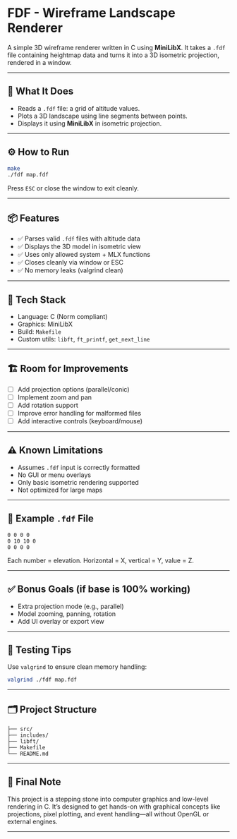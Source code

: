 # FDF - Wireframe Landscape Renderer

A simple 3D wireframe renderer written in C using **MiniLibX**. It takes a `.fdf` file containing heightmap data and turns it into a 3D isometric projection, rendered in a window.

---

## 🧠 What It Does

- Reads a `.fdf` file: a grid of altitude values.
- Plots a 3D landscape using line segments between points.
- Displays it using **MiniLibX** in isometric projection.

---

## ⚙️ How to Run

```bash
make
./fdf map.fdf
```

Press `ESC` or close the window to exit cleanly.

---

## 📦 Features

- ✅ Parses valid `.fdf` files with altitude data
- ✅ Displays the 3D model in isometric view
- ✅ Uses only allowed system + MLX functions
- ✅ Closes cleanly via window or ESC
- ✅ No memory leaks (valgrind clean)

---

## 🧰 Tech Stack

- Language: C (Norm compliant)
- Graphics: MiniLibX
- Build: `Makefile`
- Custom utils: `libft`, `ft_printf`, `get_next_line`

---

## 🏗️ Room for Improvements

- [ ] Add projection options (parallel/conic)
- [ ] Implement zoom and pan
- [ ] Add rotation support
- [ ] Improve error handling for malformed files
- [ ] Add interactive controls (keyboard/mouse)

---

## ⚠️ Known Limitations

- Assumes `.fdf` input is correctly formatted
- No GUI or menu overlays
- Only basic isometric rendering supported
- Not optimized for large maps

---

## 📁 Example `.fdf` File

```
0 0 0 0
0 10 10 0
0 0 0 0
```

Each number = elevation. Horizontal = X, vertical = Y, value = Z.

---

## ✅ Bonus Goals (if base is 100% working)

- Extra projection mode (e.g., parallel)
- Model zooming, panning, rotation
- Add UI overlay or export view

---

## 🧪 Testing Tips

Use `valgrind` to ensure clean memory handling:
```bash
valgrind ./fdf map.fdf
```

---

## 🗂️ Project Structure

```
├── src/
├── includes/
├── libft/
├── Makefile
└── README.md
```

---

## 💬 Final Note

This project is a stepping stone into computer graphics and low-level rendering in C. It’s designed to get hands-on with graphical concepts like projections, pixel plotting, and event handling—all without OpenGL or external engines.

---
